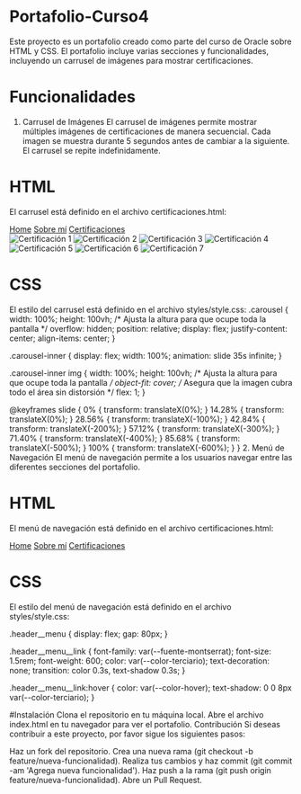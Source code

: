 # Portafolio-Curso4
Este proyecto es un portafolio creado como parte del curso de Oracle sobre HTML y CSS. El portafolio incluye varias secciones y funcionalidades, incluyendo un carrusel de imágenes para mostrar certificaciones.

# Funcionalidades
1. Carrusel de Imágenes
El carrusel de imágenes permite mostrar múltiples imágenes de certificaciones de manera secuencial. Cada imagen se muestra durante 5 segundos antes de cambiar a la siguiente. El carrusel se repite indefinidamente.

# HTML
El carrusel está definido en el archivo certificaciones.html:

<!DOCTYPE html>
<html lang="es">
<head>
    <meta charset="UTF-8">
    <meta name="viewport" content="width=device-width, initial-scale=1.0">
    <title>Certificaciones</title>
    <link rel="stylesheet" href="styles/style.css">
</head>
<body>
    <nav class="header__menu">
        <a class="header__menu__link" href="index.html">Home</a>
        <a class="header__menu__link" href="about.html">Sobre mí</a>
        <a class="header__menu__link" href="certificaciones.html">Certificaciones</a>
    </nav>
    <div class="carousel">
        <div class="carousel-inner">
            <img src="assets/certificaciones/Captura desde 2025-03-19 00-24-04.png" alt="Certificación 1">
            <img src="assets/certificaciones/Captura desde 2025-03-19 00-25-05.png" alt="Certificación 2">
            <img src="assets/certificaciones/Captura desde 2025-03-19 00-25-28.png" alt="Certificación 3">
            <img src="assets/certificaciones/Captura desde 2025-03-19 00-25-56.png" alt="Certificación 4">
            <img src="assets/certificaciones/Captura desde 2025-03-19 00-26-17.png" alt="Certificación 5">
            <img src="assets/certificaciones/Captura desde 2025-03-19 00-26-46.png" alt="Certificación 6">
            <img src="assets/certificaciones/Captura desde 2025-03-19 00-27-05.png" alt="Certificación 7">
            <!-- Agrega más imágenes según sea necesario -->
        </div>
    </div>
</body>
</html>

# CSS
El estilo del carrusel está definido en el archivo styles/style.css:
.carousel {
    width: 100%;
    height: 100vh; /* Ajusta la altura para que ocupe toda la pantalla */
    overflow: hidden;
    position: relative;
    display: flex;
    justify-content: center;
    align-items: center;
}

.carousel-inner {
    display: flex;
    width: 100%;
    animation: slide 35s infinite;
}

.carousel-inner img {
    width: 100%;
    height: 100vh; /* Ajusta la altura para que ocupe toda la pantalla */
    object-fit: cover; /* Asegura que la imagen cubra todo el área sin distorsión */
    flex: 1;
}

@keyframes slide {
    0% { transform: translateX(0%); }
    14.28% { transform: translateX(0%); }
    28.56% { transform: translateX(-100%); }
    42.84% { transform: translateX(-200%); }
    57.12% { transform: translateX(-300%); }
    71.40% { transform: translateX(-400%); }
    85.68% { transform: translateX(-500%); }
    100% { transform: translateX(-600%); }
}
2. Menú de Navegación
El menú de navegación permite a los usuarios navegar entre las diferentes secciones del portafolio.

# HTML
El menú de navegación está definido en el archivo certificaciones.html:
<nav class="header__menu">
    <a class="header__menu__link" href="index.html">Home</a>
    <a class="header__menu__link" href="about.html">Sobre mí</a>
    <a class="header__menu__link" href="certificaciones.html">Certificaciones</a>
</nav>

# CSS
El estilo del menú de navegación está definido en el archivo styles/style.css:

.header__menu {
    display: flex;
    gap: 80px;
}

.header__menu__link {
    font-family: var(--fuente-montserrat);
    font-size: 1.5rem;
    font-weight: 600;
    color: var(--color-terciario);
    text-decoration: none;
    transition: color 0.3s, text-shadow 0.3s;
}

.header__menu__link:hover {
    color: var(--color-hover);
    text-shadow: 0 0 8px var(--color-terciario);
}

#Instalación
Clona el repositorio en tu máquina local.
Abre el archivo index.html en tu navegador para ver el portafolio.
Contribución
Si deseas contribuir a este proyecto, por favor sigue los siguientes pasos:

Haz un fork del repositorio.
Crea una nueva rama (git checkout -b feature/nueva-funcionalidad).
Realiza tus cambios y haz commit (git commit -am 'Agrega nueva funcionalidad').
Haz push a la rama (git push origin feature/nueva-funcionalidad).
Abre un Pull Request.
